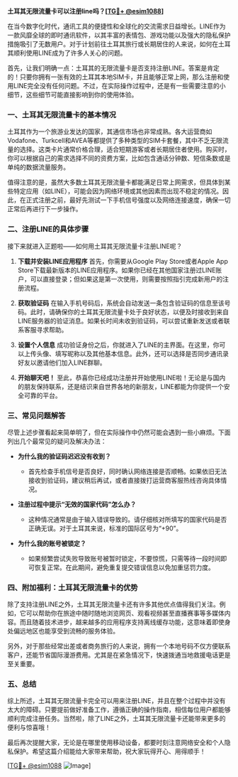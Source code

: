 **土耳其无限流量卡可以注册line吗？[[TG💪+ @esim1088](https://t.me/s/esim1088)]**

在当今数字化时代，通讯工具的便捷性和全球化的交流需求日益增长。LINE作为一款风靡全球的即时通讯软件，以其丰富的表情包、游戏功能以及强大的隐私保护措施吸引了无数用户。对于计划前往土耳其旅行或长期居住的人来说，如何在土耳其顺利使用LINE成为了许多人关心的问题。

首先，让我们明确一点：土耳其的无限流量卡是否支持注册LINE。答案是肯定的！只要你拥有一张有效的土耳其本地SIM卡，并且能够正常上网，那么注册和使用LINE完全没有任何问题。不过，在实际操作过程中，还是有一些需要注意的小细节，这些细节可能直接影响到你的使用体验。

### **一、土耳其无限流量卡的基本情况**

土耳其作为一个旅游业发达的国家，其通信市场也非常成熟。各大运营商如Vodafone、Turkcell和AVEA等都提供了多种类型的SIM卡套餐，其中不乏无限流量的选择。这类卡片通常价格合理，适合短期游客或者长期居住者使用。购买时，你可以根据自己的需求选择不同的资费方案，比如包含通话分钟数、短信条数或是单纯的数据流量服务。

值得注意的是，虽然大多数土耳其无限流量卡都能满足日常上网需求，但具体到某些特定应用（如LINE），可能会因为网络环境或其他因素而出现不稳定的情况。因此，在正式注册之前，最好先测试一下手机信号强度以及网络连接速度，确保一切正常后再进行下一步操作。

### **二、注册LINE的具体步骤**

接下来就进入正题啦——如何用土耳其无限流量卡注册LINE呢？

1. **下载并安装LINE应用程序**
   首先，你需要从Google Play Store或者Apple App Store下载最新版本的LINE应用程序。如果你已经在其他国家注册过LINE账户，可以直接登录；但如果这是第一次使用，则需要按照指引完成新用户的注册流程。

2. **获取验证码**
   在输入手机号码后，系统会自动发送一条包含验证码的信息至该号码。此时，请确保你的土耳其无限流量卡处于良好状态，以便及时接收到来自LINE服务器的验证消息。如果长时间未收到验证码，可以尝试重新发送或者联系客服寻求帮助。

3. **设置个人信息**
   成功验证身份之后，你就进入了LINE的主界面。在这里，你可以上传头像、填写昵称以及其他基本信息。此外，还可以选择是否同步通讯录好友以邀请他们加入LINE群聊。

4. **开始聊天吧！**
   至此，恭喜你已经成功注册并开始使用LINE啦！无论是与国内的朋友保持联系，还是结识来自世界各地的新朋友，LINE都能为你提供一个安全可靠的平台。

### **三、常见问题解答**

尽管上述步骤看起来简单明了，但在实际操作中仍然可能会遇到一些小麻烦。下面列出几个最常见的疑问及解决办法：

- **为什么我的验证码迟迟没有收到？**
  - 首先检查手机信号是否良好，同时确认网络连接是否顺畅。如果依旧无法接收到验证码，建议稍后再试，或者直接拨打运营商客服热线咨询具体情况。
  
- **注册过程中提示“无效的国家代码”怎么办？**
  - 这种情况通常是由于输入错误导致的。请仔细核对所填写的国家代码是否正确无误。对于土耳其来说，标准的国际区号为“+90”。

- **为什么我的账号被锁定？**
  - 如果频繁尝试失败导致账号被暂时锁定，不要惊慌，只需等待一段时间即可恢复正常。在此期间，避免重复提交错误信息以免加重惩罚力度。

### **四、附加福利：土耳其无限流量卡的优势**

除了支持注册LINE之外，土耳其无限流量卡还有许多其他优点值得我们关注。例如，它可以帮助你在旅途中随时随地浏览网页、观看视频甚至直播赛事等多媒体内容。而且随着技术进步，越来越多的应用程序支持离线缓存功能，这意味着即使身处偏远地区也能享受到流畅的服务体验。

另外，对于那些经常出差或者商务旅行的人来说，拥有一个本地号码不仅方便联系客户，还能节省国际漫游费用。尤其是在紧急情况下，快速拨通当地救援电话更是至关重要。

### **五、总结**

综上所述，土耳其无限流量卡完全可以用来注册LINE，并且在整个过程中并没有太大的障碍。只要提前做好准备工作，遵循正确的操作指南，相信每位用户都能够顺利完成注册任务。当然啦，除了LINE之外，土耳其无限流量卡还能带来更多的便利与惊喜哦！

最后再次提醒大家，无论是在哪里使用移动设备，都要时刻注意网络安全和个人隐私保护。希望这篇介绍能给大家带来帮助，祝大家玩得开心、用得顺手！

[[TG💪+ @esim1088](https://t.me/s/esim1088) ![Image](https://i.postimg.cc/4NQfJmqS/Snipaste-2025-05-13-00-14-12.png)]